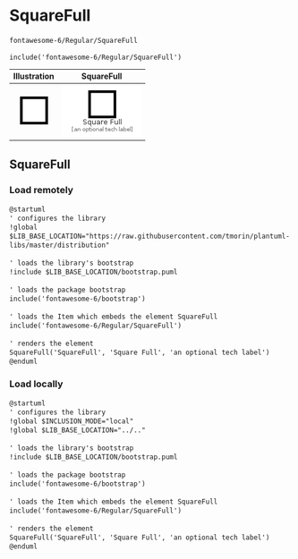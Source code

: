 # SquareFull


```text
fontawesome-6/Regular/SquareFull
```

```text
include('fontawesome-6/Regular/SquareFull')
```



| Illustration | SquareFull |
| :---: | :---: |
| ![illustration for Illustration](../../fontawesome-6/Regular/SquareFull.png) | ![illustration for SquareFull](../../fontawesome-6/Regular/SquareFull.Local.png) |




## SquareFull

### Load remotely
```plantuml
@startuml
' configures the library
!global $LIB_BASE_LOCATION="https://raw.githubusercontent.com/tmorin/plantuml-libs/master/distribution"

' loads the library's bootstrap
!include $LIB_BASE_LOCATION/bootstrap.puml

' loads the package bootstrap
include('fontawesome-6/bootstrap')

' loads the Item which embeds the element SquareFull
include('fontawesome-6/Regular/SquareFull')

' renders the element
SquareFull('SquareFull', 'Square Full', 'an optional tech label')
@enduml
```

### Load locally
```plantuml
@startuml
' configures the library
!global $INCLUSION_MODE="local"
!global $LIB_BASE_LOCATION="../.."

' loads the library's bootstrap
!include $LIB_BASE_LOCATION/bootstrap.puml

' loads the package bootstrap
include('fontawesome-6/bootstrap')

' loads the Item which embeds the element SquareFull
include('fontawesome-6/Regular/SquareFull')

' renders the element
SquareFull('SquareFull', 'Square Full', 'an optional tech label')
@enduml
```

